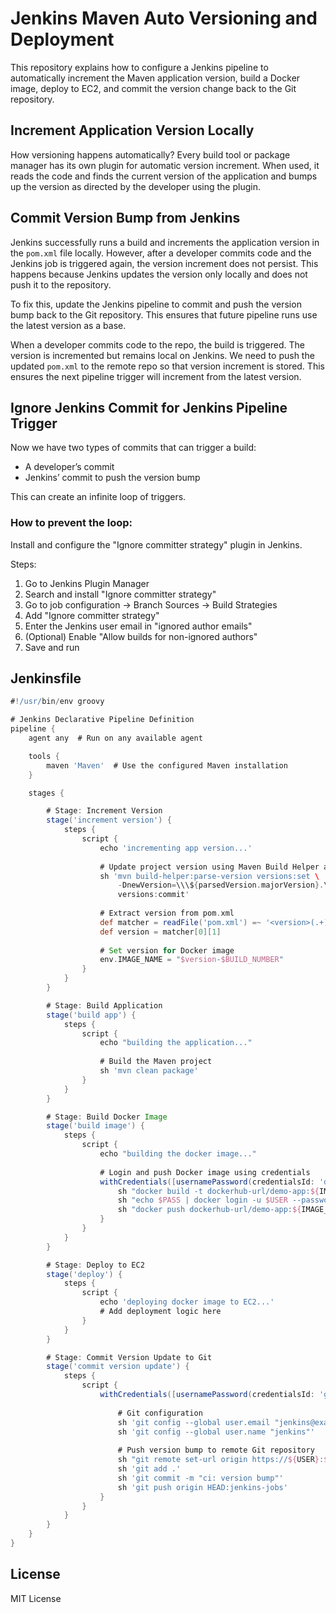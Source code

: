 # Jenkins Maven Auto Versioning and Deployment

This repository explains how to configure a Jenkins pipeline to automatically increment the Maven application version, build a Docker image, deploy to EC2, and commit the version change back to the Git repository.

## Increment Application Version Locally

How versioning happens automatically? Every build tool or package manager has its own plugin for automatic version increment. When used, it reads the code and finds the current version of the application and bumps up the version as directed by the developer using the plugin.

## Commit Version Bump from Jenkins

Jenkins successfully runs a build and increments the application version in the `pom.xml` file locally. However, after a developer commits code and the Jenkins job is triggered again, the version increment does not persist. This happens because Jenkins updates the version only locally and does not push it to the repository.

To fix this, update the Jenkins pipeline to commit and push the version bump back to the Git repository. This ensures that future pipeline runs use the latest version as a base.

When a developer commits code to the repo, the build is triggered. The version is incremented but remains local on Jenkins. We need to push the updated `pom.xml` to the remote repo so that version increment is stored. This ensures the next pipeline trigger will increment from the latest version.

## Ignore Jenkins Commit for Jenkins Pipeline Trigger

Now we have two types of commits that can trigger a build:
- A developer’s commit
- Jenkins’ commit to push the version bump

This can create an infinite loop of triggers.

### How to prevent the loop:

Install and configure the "Ignore committer strategy" plugin in Jenkins.

Steps:
1. Go to Jenkins Plugin Manager
2. Search and install "Ignore committer strategy"
3. Go to job configuration → Branch Sources → Build Strategies
4. Add "Ignore committer strategy"
5. Enter the Jenkins user email in "ignored author emails"
6. (Optional) Enable "Allow builds for non-ignored authors"
7. Save and run

## Jenkinsfile

```groovy
#!/usr/bin/env groovy

# Jenkins Declarative Pipeline Definition
pipeline {
    agent any  # Run on any available agent

    tools {
        maven 'Maven'  # Use the configured Maven installation
    }

    stages {

        # Stage: Increment Version
        stage('increment version') {
            steps {
                script {
                    echo 'incrementing app version...'
                    
                    # Update project version using Maven Build Helper and Versions plugin
                    sh 'mvn build-helper:parse-version versions:set \
                        -DnewVersion=\\\${parsedVersion.majorVersion}.\\\${parsedVersion.minorVersion}.\\\${parsedVersion.nextIncrementalVersion} \
                        versions:commit'
                    
                    # Extract version from pom.xml
                    def matcher = readFile('pom.xml') =~ '<version>(.+)</version>'
                    def version = matcher[0][1]
                    
                    # Set version for Docker image
                    env.IMAGE_NAME = "$version-$BUILD_NUMBER"
                }
            }
        }

        # Stage: Build Application
        stage('build app') {
            steps {
                script {
                    echo "building the application..."
                    
                    # Build the Maven project
                    sh 'mvn clean package'
                }
            }
        }

        # Stage: Build Docker Image
        stage('build image') {
            steps {
                script {
                    echo "building the docker image..."
                    
                    # Login and push Docker image using credentials
                    withCredentials([usernamePassword(credentialsId: 'docker-hub-repo', passwordVariable: 'PASS', usernameVariable: 'USER')]) {
                        sh "docker build -t dockerhub-url/demo-app:${IMAGE_NAME} ."
                        sh "echo $PASS | docker login -u $USER --password-stdin"
                        sh "docker push dockerhub-url/demo-app:${IMAGE_NAME}"
                    }
                }
            }
        }

        # Stage: Deploy to EC2
        stage('deploy') {
            steps {
                script {
                    echo 'deploying docker image to EC2...'
                    # Add deployment logic here
                }
            }
        }

        # Stage: Commit Version Update to Git
        stage('commit version update') {
            steps {
                script {
                    withCredentials([usernamePassword(credentialsId: 'gitlab-credentials', passwordVariable: 'PASS', usernameVariable: 'USER')]) {
                        
                        # Git configuration
                        sh 'git config --global user.email "jenkins@example.com"'
                        sh 'git config --global user.name "jenkins"'
                        
                        # Push version bump to remote Git repository
                        sh "git remote set-url origin https://${USER}:${PASS}@gitlab.com/nanuchi/java-maven-app.git"
                        sh 'git add .'
                        sh 'git commit -m "ci: version bump"'
                        sh 'git push origin HEAD:jenkins-jobs'
                    }
                }
            }
        }
    }
}
```

## License

MIT License
